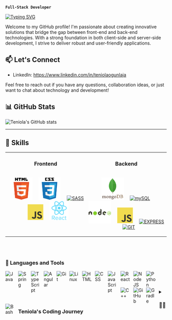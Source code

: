 

<!--
**callmeteni/callmeteni** is a ✨ _special_ ✨ repository because its `README.md` (this file) appears on your GitHub profile.

Here are some ideas to get you started:

- 🔭 I’m currently working on ...
- 🌱 I’m currently learning ...
- 👯 I’m looking to collaborate on ...
- 🤔 I’m looking for help with ...
- 💬 Ask me about ...
- 📫 How to reach me: ...
- 😄 Pronouns: ...
- ⚡ Fun fact: ...
-->
**`Full-Stack Developer`**


[![Typing SVG](https://readme-typing-svg.herokuapp.com?font=Fira+Code&weight=200&size=19&pause=1000&color=F73E09&background=4BFF5500&random=false&width=550&height=54&lines=Hey%2C+I'm+Teniola++-+A+Creative+Mind+;Full-Stack+Developer+on+a+journey+of+innovation)](https://git.io/typing-svg)

Welcome to my GitHub profile! I'm passionate about creating innovative solutions that bridge the gap between front-end and back-end technologies. With a strong foundation in both client-side and server-side development, I strive to deliver robust and user-friendly applications.

## 📫 Let's Connect

- LinkedIn: https://www.linkedin.com/in/teniolaogunlaja

Feel free to reach out if you have any questions, collaboration ideas, or just want to chat about technology and development!
   

<!--
## 🚀 Projects

### Project 1: [LightBnB](https://github.com/callmeteni/LightBnB)

Description of the project. Highlight key features, technologies used, and any challenges overcome.

### Project 2: [Project Name 2](Link to Project 2)

Description of the project. Discuss the problem it solves, your role, and the impact it has.

### Project 3: [Project Name 3](Link to Project 3)

Description of the project. Showcase your contributions, lessons learned, and improvements made.

## 🌱 Current Focus

I'm currently honing my skills in [specific technology or framework]. Excited about [upcoming trend or technology] and exploring ways to implement it in my projects.

-->

## 📊 GitHub Stats

![Teniola's GitHub stats](https://github-readme-stats.vercel.app/api?username=callmeteni&show_icons=true&theme=radical)

---



## 💼 Skills

<div align="center">
<table>
	<tr>
		<td valign="top" width="45%">
			<h3 align="center" color="white">Frontend</h3>
			<br>
			<div align="center" >
				&nbsp
				<a href="https://www.w3.org/html/" target="_blank" rel="noreferrer"> 
	<img src="https://raw.githubusercontent.com/devicons/devicon/master/icons/html5/html5-original-wordmark.svg" alt="HTML5"  height="70"/></a>
				&nbsp&nbsp&nbsp
				<a href="https://www.w3schools.com/css/" target="_blank" rel="noreferrer"> 
	<img src="https://raw.githubusercontent.com/devicons/devicon/master/icons/css3/css3-original-wordmark.svg" alt="CSS3" height="70"/></a>
				&nbsp&nbsp&nbsp
				<a href="https://www.w3schools.com/sass/" target="_blank" rel="noreferrer"> 
	<img src="https://icongr.am/devicon/sass-original.svg?size=128&color=currentColor" alt="SASS" height="70"/></a>
				&nbsp&nbsp&nbsp
				<a href="https://developer.mozilla.org/en-US/docs/Web/JavaScript" target="_blank" rel="noreferrer"> 
<img src="https://raw.githubusercontent.com/devicons/devicon/master/icons/javascript/javascript-original.svg" alt="JAVASCRIPT" height="50"/></a>
				&nbsp&nbsp&nbsp
				<a href="https://reactjs.org/" target="_blank" rel="noreferrer"> 
	<img src="https://raw.githubusercontent.com/devicons/devicon/master/icons/react/react-original-wordmark.svg" alt="REACT" height="60"/></a>
			</div>
		</td>		
		<td valign="top" width="45%">
			<h3 align="center" color="white">Backend</h3>
			<br>
			 <div align="center">
				 &nbsp
			<a href="https://www.mongodb.com/" target="_blank" rel="noreferrer"> 
	<img src="https://raw.githubusercontent.com/devicons/devicon/master/icons/mongodb/mongodb-original-wordmark.svg" alt="MONGODB"  height="70"/></a> 
				 &nbsp&nbsp&nbsp
				 <a href="https://www.mysql.com/" target="_blank" rel="noreferrer"> 
	<img src="https://icongr.am/devicon/mysql-original-wordmark.svg?size=128&color=currentColor" alt="mySQL"  height="70"/></a>&nbsp&nbsp&nbsp
			<a href="https://nodejs.org" target="_blank" rel="noreferrer"> 
	<img src="https://raw.githubusercontent.com/devicons/devicon/master/icons/nodejs/nodejs-original-wordmark.svg" alt="NODEJS"  height="70"/></a> 
				 &nbsp&nbsp&nbsp
			<a href="https://developer.mozilla.org/en-US/docs/Web/JavaScript" target="_blank" rel="noreferrer"> 
<img src="https://raw.githubusercontent.com/devicons/devicon/master/icons/javascript/javascript-original.svg" alt="JAVASCRIPT"  height="50"/></a>
				  &nbsp&nbsp&nbsp
				 <a href="https://developer.mozilla.org/en-US/docs/Web/JavaScript" target="_blank" rel="noreferrer"> 
<img src="https://icongr.am/devicon/express-original.svg?size=128&color=999999" alt="EXPRESS"  height="50"/></a>
				  &nbsp&nbsp&nbsp
				 <a href="https://developer.mozilla.org/en-US/docs/Web/git" target="_blank" rel="noreferrer"> 
<img src="https://icongr.am/devicon/git-original.svg?size=128&color=8a8585" alt="GIT"  height="50"/></a>
				<br>
				<br>	
			</div>
		</td>
	</tr>
</table>
</div>
</br>
</br>


### 🧰 Languages and Tools

<img align="left" alt="Java" width="30px" style="padding-right:10px;" src="https://cdn.jsdelivr.net/gh/devicons/devicon/icons/java/java-original.svg"/>
<img align="left" alt="Spring" width="30px" style="padding-right:10px;" src="https://cdn.jsdelivr.net/gh/devicons/devicon/icons/spring/spring-original.svg" />
<img align="left" alt="TypeScript" width="30px" style="padding-right:10px;" src="https://cdn.jsdelivr.net/gh/devicons/devicon/icons/typescript/typescript-plain.svg" />
<img align="left" alt="Angular" width="30px" style="padding-right:10px;" src="https://cdn.jsdelivr.net/gh/devicons/devicon/icons/angularjs/angularjs-plain.svg" />
<img align="left" alt="Git" width="30px" style="padding-right:10px;" src="https://cdn.jsdelivr.net/gh/devicons/devicon/icons/git/git-original.svg" />
<img align="left" alt="Linux" width="30px" style="padding-right:10px;" src="https://cdn.jsdelivr.net/gh/devicons/devicon/icons/linux/linux-original.svg" />
<img align="left" alt="HTML" width="30px" style="padding-right:10px;" src="https://cdn.jsdelivr.net/gh/devicons/devicon/icons/html5/html5-plain.svg" />
<img align="left" alt="CSS" width="30px" style="padding-right:10px;" src="https://cdn.jsdelivr.net/gh/devicons/devicon/icons/css3/css3-plain.svg" />
<img align="left" alt="JavaScript" width="30px" style="padding-right:10px;" src="https://cdn.jsdelivr.net/gh/devicons/devicon/icons/javascript/javascript-plain.svg" />
<img align="left" alt="React" width="30px" style="padding-right:10px;" src="https://cdn.jsdelivr.net/gh/devicons/devicon/icons/react/react-original.svg" />
<img align="left" alt="NodeJS" width="30px" style="padding-right:10px;" src="https://cdn.jsdelivr.net/gh/devicons/devicon/icons/nodejs/nodejs-original.svg" />
<img align="left" alt="Python" width="30px" style="padding-right:10px;" src="https://cdn.jsdelivr.net/gh/devicons/devicon/icons/python/python-plain.svg" />
<img align="left" alt="C++" width="30px" style="padding-right:10px;" src="https://cdn.jsdelivr.net/gh/devicons/devicon/icons/cplusplus/cplusplus-line.svg" />
<img align="left" alt="GitHub" width="30px" style="padding-right:10px;" src="https://cdn.jsdelivr.net/gh/devicons/devicon/icons/github/github-original.svg" />
<img align="left" alt="Gradle" width="30px" style="padding-right:10px;" src="https://cdn.jsdelivr.net/gh/devicons/devicon/icons/gradle/gradle-plain.svg" />
<img align="left" alt="Bash" width="30px" style="padding-right:10px;" src="https://cdn.jsdelivr.net/gh/devicons/devicon/icons/bash/bash-original.svg" />
<br />

#
<details>
 <summary><h3>👨‍💻 Teniola's Coding Journey</h3></summary>

 👋 I'm a full-stack developer on a coding journey that started as a curious computer science student. From the early exploration of code, Unix/Linux, and theory, I transitioned from dreams of cybersecurity to a deep passion for full-stack software engineering.

🚀 Now, I'm on a mission to rekindle the dream. Despite the comfort of my non-IT experience, the burning desire to dive back into software development led me to implement measures. I'm carving out more time to build my own products, enrolling in Udemy courses to refine skills in familiar stacks, and venturing into new languages.

💻 With a sweet spot for Ruby on Rails, I bring a robust full-stack development foundation, enhanced by a background in mathematics for analytical problem-solving. The excitement builds as I explore new languages and frameworks to diversify my expertise.

🌐 Intent is crystal clear - leverage full-stack prowess, coding passion, and love for Ruby on Rails to craft innovative and impactful products.



 
